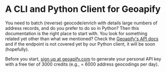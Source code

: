 # A CLI and Python Client for Geoapify

You need to batch (reverse) geocode/enrich with details large numbers of address records, and do you prefer to do so in
Python? Then this documentation is the right place to start with. You look for something related yet other than what
we mentioned? Check the [Geoapify's API docs](https://apidocs.geoapify.com/#docs) and if the endpoint is not covered yet
by our Python client, it will be soon (hopefully). 

Before you start, [sign up at geoapify.com](https://www.geoapify.com/) to generate your personal API key with a free
tier of 3000 credits (e.g., = 6000 address geocodings per day).
